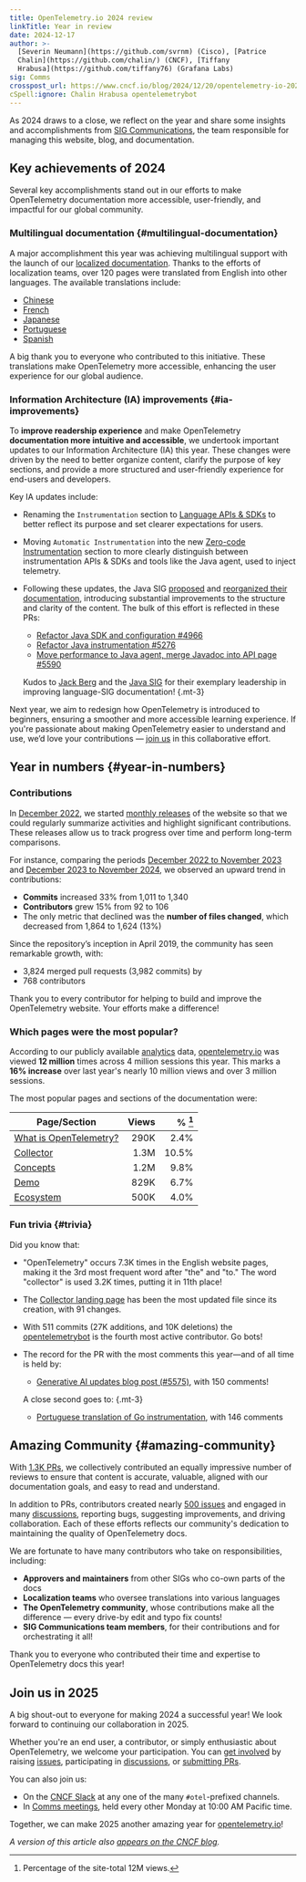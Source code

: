 ```yaml
---
title: OpenTelemetry.io 2024 review
linkTitle: Year in review
date: 2024-12-17
author: >-
  [Severin Neumann](https://github.com/svrnm) (Cisco), [Patrice
  Chalin](https://github.com/chalin/) (CNCF), [Tiffany
  Hrabusa](https://github.com/tiffany76) (Grafana Labs)
sig: Comms
crosspost_url: https://www.cncf.io/blog/2024/12/20/opentelemetry-io-2024-review/
cSpell:ignore: Chalin Hrabusa opentelemetrybot
---
```


As 2024 draws to a close, we reflect on the year and share some insights and
accomplishments from [SIG Communications][Comms meetings], the team responsible
for managing this website, blog, and documentation.

## Key achievements of 2024

Several key accomplishments stand out in our efforts to make OpenTelemetry
documentation more accessible, user-friendly, and impactful for our global
community.

### Multilingual documentation <i class="fa-solid fa-language"></i> {#multilingual-documentation}

A major accomplishment this year was achieving multilingual support with the
launch of our [localized documentation](/blog/2024/docs-localized/). Thanks to
the efforts of localization teams, over 120 pages were translated from English
into other languages. The available translations include:

- [Chinese](/zh/)
- [French](/fr/)
- [Japanese](/ja/)
- [Portuguese](/pt/)
- [Spanish](/es/)

A big thank you to everyone who contributed to this initiative. These
translations make OpenTelemetry more accessible, enhancing the user experience
for our global audience.

### Information Architecture (IA) improvements <i class="fa-solid fa-sitemap"></i> {#ia-improvements}

To **improve readership experience** and make OpenTelemetry **documentation more
intuitive and accessible**, we undertook important updates to our Information
Architecture (IA) this year. These changes were driven by the need to better
organize content, clarify the purpose of key sections, and provide a more
structured and user-friendly experience for end-users and developers.

Key IA updates include:

- Renaming the `Instrumentation` section to
  [Language APIs & SDKs](/docs/languages/) to better reflect its purpose and set
  clearer expectations for users.
- Moving `Automatic Instrumentation` into the new
  [Zero-code Instrumentation](/docs/zero-code/) section to more clearly
  distinguish between instrumentation APIs & SDKs and tools like the Java agent,
  used to inject telemetry.
- Following these updates, the Java SIG [proposed] and [reorganized their
  documentation][java-reorg], introducing substantial improvements to the
  structure and clarity of the content. The bulk of this effort is reflected in
  these PRs:
  - [Refactor Java SDK and configuration #4966][#4966]
  - [Refactor Java instrumentation #5276][#5276]
  - [Move performance to Java agent, merge Javadoc into API page #5590][#5590]

  <!-- prettier-ignore -->
  Kudos to [Jack Berg] and the [Java SIG] for their exemplary leadership in
  improving language-SIG documentation!
  {.mt-3}

Next year, we aim to redesign how OpenTelemetry is introduced to beginners,
ensuring a smoother and more accessible learning experience. If you're
passionate about making OpenTelemetry easier to understand and use, we’d love
your contributions &mdash; [join us][#2427] in this collaborative effort.

[#2427]: https://github.com/open-telemetry/community/pull/2427
[#4966]: https://github.com/open-telemetry/opentelemetry.io/pull/4966
[#5276]: https://github.com/open-telemetry/opentelemetry.io/pull/5276
[#5590]: https://github.com/open-telemetry/opentelemetry.io/pull/5590
[Jack Berg]: https://github.com/jack-berg
[Java SIG]:
  https://docs.google.com/document/d/1D7ZD93LxSWexHeztHohRp5yeoTzsi9Dj1HRm7Tad-hM
[proposed]: https://github.com/open-telemetry/opentelemetry.io/discussions/4853
[java-reorg]:
  https://github.com/open-telemetry/opentelemetry.io/pulls?q=is%3Apr+java+is%3Aclosed+label%3Asig%3Ajava+merged%3A2024-01-01..2024-12-31+author%3Ajack-berg

## Year in numbers <i class="fa-solid fa-chart-pie"></i> {#year-in-numbers}

### Contributions

In [December 2022], we started [monthly releases] of the website so that we
could regularly summarize activities and highlight significant contributions.
These releases allow us to track progress over time and perform long-term
comparisons.

For instance, comparing the periods [December 2022 to November 2023] and
[December 2023 to November 2024], we observed an upward trend in contributions:

- **Commits** increased 33% from 1,011 to 1,340
- **Contributors** grew 15% from 92 to 106
- The only metric that declined was the **number of files changed**, which
  decreased from 1,864 to 1,624 (13%)

Since the repository’s inception in April 2019, the community has seen
remarkable growth, with:

- 3,824 merged pull requests (3,982 commits) by
- 768 contributors

Thank you to every contributor for helping to build and improve the
OpenTelemetry website. Your efforts make a difference!

[December 2022]:
  https://github.com/open-telemetry/opentelemetry.io/releases/tag/2022.12
[December 2022 to November 2023]:
  https://github.com/open-telemetry/opentelemetry.io/compare/2022.12...2023.11
[December 2023 to November 2024]:
  https://github.com/open-telemetry/opentelemetry.io/compare/2023.12...2024.11
[monthly releases]: https://github.com/open-telemetry/opentelemetry.io/releases

### Which pages were the most popular?

According to our publicly available [analytics] data, [opentelemetry.io](/) was
viewed **12 million** times across 4 million sessions this year. This marks a
**16% increase** over last year's nearly 10 million views and over 3 million
sessions.

The most popular pages and sections of the documentation were:

| Page/Section             | Views | % [^1] |
| ------------------------ | ----: | -----: |
| [What is OpenTelemetry?] |  290K |   2.4% |
| [Collector]              |  1.3M |  10.5% |
| [Concepts]               |  1.2M |   9.8% |
| [Demo]                   |  829K |   6.7% |
| [Ecosystem]              |  500K |   4.0% |

[analytics]: https://lookerstudio.google.com/s/tSTKxK1ECeU
[Collector]: /docs/collector
[Concepts]: /docs/what-is-opentelemetry/
[Demo]: /docs/demo/
[Ecosystem]: /ecosystem/
[What is OpenTelemetry?]: /docs/what-is-opentelemetry/

[^1]: Percentage of the site-total 12M views.

### Fun trivia <i class="fa-solid fa-lightbulb"></i> {#trivia}

Did you know that:

- "OpenTelemetry" occurs 7.3K times in the English website pages, making it the
  3rd most frequent word after "the" and "to." The word "collector" is used 3.2K
  times, putting it in 11th place!
- The [Collector landing page] has been the most updated file since its
  creation, with 91 changes.
- With 511 commits (27K additions, and 10K deletions) the [opentelemetrybot] is
  the fourth most active contributor. Go bots!
- The record for the PR with the most comments this year—and of all time is held
  by:
  - [Generative AI updates blog post (#5575)][#5575], with 150 comments!

  <!-- prettier-ignore -->
  A close second goes to:
  {.mt-3}
  - [Portuguese translation of Go instrumentation][#5380], with 146 comments

[#5380]: https://github.com/open-telemetry/opentelemetry.io/pull/5380
[#5575]: https://github.com/open-telemetry/opentelemetry.io/pull/5575
[Collector landing page]: /docs/collector/
[opentelemetrybot]: https://github.com/opentelemetrybot

## Amazing Community <i class="fa-regular fa-heart"></i> {#amazing-community}

With [1.3K PRs], we collectively contributed an equally impressive number of
reviews to ensure that content is accurate, valuable, aligned with our
documentation goals, and easy to read and understand.

In addition to PRs, contributors created nearly [500 issues] and engaged in many
[discussions], reporting bugs, suggesting improvements, and driving
collaboration. Each of these efforts reflects our community's dedication to
maintaining the quality of OpenTelemetry docs.

We are fortunate to have many contributors who take on responsibilities,
including:

- **Approvers and maintainers** from other SIGs who co-own parts of the docs
- **Localization teams** who oversee translations into various languages
- **The OpenTelemetry community**, whose contributions make all the difference
  &mdash; every drive-by edit and typo fix counts!
- **SIG Communications team members**, for their contributions and for
  orchestrating it all!

Thank you to everyone who contributed their time and expertise to OpenTelemetry
docs this year!

[500 issues]:
  https://github.com/open-telemetry/opentelemetry.io/issues?q=is%3Aissue+created%3A2024-01-01..2024-12-31
[1.3K PRs]:
  https://github.com/open-telemetry/opentelemetry.io/pulls?q=is%3Apr+is%3Amerged+merged%3A2024-01-01..2024-12-31

## Join us in 2025

A big shout-out to everyone for making 2024 a successful year! We look forward
to continuing our collaboration in 2025.

Whether you're an end user, a contributor, or simply enthusiastic about
OpenTelemetry, we welcome your participation. You can [get involved] by raising
[issues], participating in [discussions], or [submitting PRs].

You can also join us:

- On the [CNCF Slack](https://slack.cncf.io/) at any one of the many
  `#otel`-prefixed channels.
- In [Comms meetings], held every other Monday at 10:00 AM Pacific time.

Together, we can make 2025 another amazing year for [opentelemetry.io](/)!

_A version of this article also [appears on the CNCF blog][]._

[appears on the CNCF blog]: <{{% param crosspost_url %}}>
[Comms meetings]:
  https://docs.google.com/document/d/1wW0jLldwXN8Nptq2xmgETGbGn9eWP8fitvD5njM-xZY
[discussions]: https://github.com/open-telemetry/opentelemetry.io/discussions
[get involved]: /docs/contributing/
[issues]: https://github.com/open-telemetry/opentelemetry.io/issues
[submitting PRs]: /docs/contributing/pull-requests/
